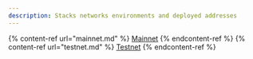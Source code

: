 ```yaml
---
description: Stacks networks environments and deployed addresses
---
```

{% content-ref url="mainnet.md" %} [Mainnet](developers/protocol-contracts/mainnet.md) {% endcontent-ref %}
{% content-ref url="testnet.md" %} [Testnet](testnet.md) {% endcontent-ref %}
